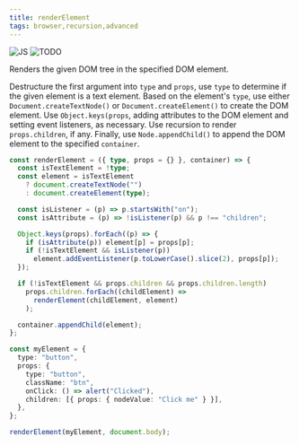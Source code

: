 ```yaml
---
title: renderElement
tags: browser,recursion,advanced
---
```


![JS](https://img.shields.io/badge/supports-javascript-yellow.svg?style=flat-square)
![TODO](https://img.shields.io/badge///TODO-blue.svg?style=flat-square)

Renders the given DOM tree in the specified DOM element.

Destructure the first argument into `type` and `props`, use `type` to determine if the given element is a text element.
Based on the element's `type`, use either `Document.createTextNode()` or `Document.createElement()` to create the DOM element.
Use `Object.keys(props`, adding attributes to the DOM element and setting event listeners, as necessary.
Use recursion to render `props.children`, if any.
Finally, use `Node.appendChild()` to append the DOM element to the specified `container`.

```ts title="typescript"
const renderElement = ({ type, props = {} }, container) => {
  const isTextElement = !type;
  const element = isTextElement
    ? document.createTextNode("")
    : document.createElement(type);

  const isListener = (p) => p.startsWith("on");
  const isAttribute = (p) => !isListener(p) && p !== "children";

  Object.keys(props).forEach((p) => {
    if (isAttribute(p)) element[p] = props[p];
    if (!isTextElement && isListener(p))
      element.addEventListener(p.toLowerCase().slice(2), props[p]);
  });

  if (!isTextElement && props.children && props.children.length)
    props.children.forEach((childElement) =>
      renderElement(childElement, element)
    );

  container.appendChild(element);
};
```

```ts title="typescript"
const myElement = {
  type: "button",
  props: {
    type: "button",
    className: "btn",
    onClick: () => alert("Clicked"),
    children: [{ props: { nodeValue: "Click me" } }],
  },
};

renderElement(myElement, document.body);
```
